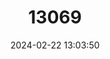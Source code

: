 ---
title: "13069"
category: "Melanotaenia ogilbyi"
draft: false
date: 2024-02-22 13:03:50
languages:
  English: ["Ogilby's Rainbowfish"]
---